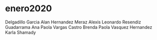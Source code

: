 # enero2020

Delgadillo Garcia Alan
Hernandez Meraz Alexis Leonardo
Resendiz Guadarrama Ana Paola
Vargas Castro Brenda Paola
Vasquez Hernandez Karla Shamady
